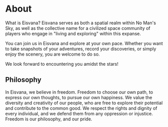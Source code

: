 # About

What is Eisvana? Eisvana serves as both a spatial realm within No Man's Sky, as well as the collective name for a civilized space community of players who engage in "living and exploring" within this expanse.

You can join us in Eisvana and explore at your own pace. Whether you want to take snapshots of your adventures, record your discoveries, or simply enjoy the scenery, you are welcome to do so.

We look forward to encountering you amidst the stars!

## Philosophy

In Eisvana, we believe in freedom. Freedom to choose our own path, to express our own thoughts, to pursue our own happiness. We value the diversity and creativity of our people, who are free to explore their potential and contribute to the common good. We respect the rights and dignity of every individual, and we defend them from any oppression or injustice. Freedom is our philosophy, and our pride.
